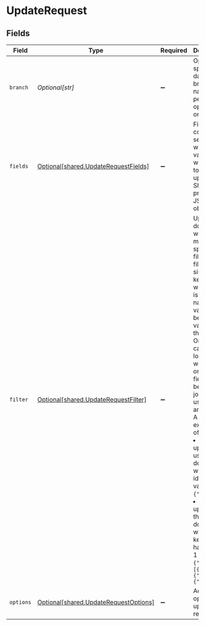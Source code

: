 # UpdateRequest


## Fields

| Field                                                                                                                                                                                                                                                                                                                                                                                                                                                                                             | Type                                                                                                                                                                                                                                                                                                                                                                                                                                                                                              | Required                                                                                                                                                                                                                                                                                                                                                                                                                                                                                          | Description                                                                                                                                                                                                                                                                                                                                                                                                                                                                                       |
| ------------------------------------------------------------------------------------------------------------------------------------------------------------------------------------------------------------------------------------------------------------------------------------------------------------------------------------------------------------------------------------------------------------------------------------------------------------------------------------------------- | ------------------------------------------------------------------------------------------------------------------------------------------------------------------------------------------------------------------------------------------------------------------------------------------------------------------------------------------------------------------------------------------------------------------------------------------------------------------------------------------------- | ------------------------------------------------------------------------------------------------------------------------------------------------------------------------------------------------------------------------------------------------------------------------------------------------------------------------------------------------------------------------------------------------------------------------------------------------------------------------------------------------- | ------------------------------------------------------------------------------------------------------------------------------------------------------------------------------------------------------------------------------------------------------------------------------------------------------------------------------------------------------------------------------------------------------------------------------------------------------------------------------------------------- |
| `branch`                                                                                                                                                                                                                                                                                                                                                                                                                                                                                          | *Optional[str]*                                                                                                                                                                                                                                                                                                                                                                                                                                                                                   | :heavy_minus_sign:                                                                                                                                                                                                                                                                                                                                                                                                                                                                                | Optionally specify a database branch name to perform operation on                                                                                                                                                                                                                                                                                                                                                                                                                                 |
| `fields`                                                                                                                                                                                                                                                                                                                                                                                                                                                                                          | [Optional[shared.UpdateRequestFields]](../../models/shared/updaterequestfields.md)                                                                                                                                                                                                                                                                                                                                                                                                                | :heavy_minus_sign:                                                                                                                                                                                                                                                                                                                                                                                                                                                                                | Fields contains set of fields with the values which need to be updated. Should be proper JSON object.                                                                                                                                                                                                                                                                                                                                                                                             |
| `filter`                                                                                                                                                                                                                                                                                                                                                                                                                                                                                          | [Optional[shared.UpdateRequestFilter]](../../models/shared/updaterequestfilter.md)                                                                                                                                                                                                                                                                                                                                                                                                                | :heavy_minus_sign:                                                                                                                                                                                                                                                                                                                                                                                                                                                                                | Update documents which matching specified filter. A filter can simply be key, value where key is the field name and value would be the value for this field. Or a filter can be logical where two or more fields can be logically joined using $or and $and. A few examples of filter: <li> To update a user document where the id has a value 1: ```{"id": 1 }``` <li> To update all the user documents where the key "id" has a value 1 or 2 or 3: `{"$or": [{"id": 1}, {"id": 2}, {"id": 3}]}` |
| `options`                                                                                                                                                                                                                                                                                                                                                                                                                                                                                         | [Optional[shared.UpdateRequestOptions]](../../models/shared/updaterequestoptions.md)                                                                                                                                                                                                                                                                                                                                                                                                              | :heavy_minus_sign:                                                                                                                                                                                                                                                                                                                                                                                                                                                                                | Additional options for update requests.                                                                                                                                                                                                                                                                                                                                                                                                                                                           |